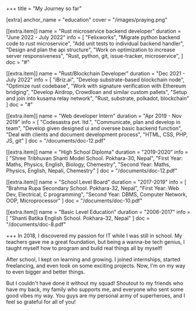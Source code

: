 +++
title = "My Journey so far"

[extra]
anchor_name = "education"
cover = "/images/praying.png"

[[extra.item]]
name = "Rust microservice backend developer"
duration = "June 2022 - July 2022"
info = [
  "Felixworks",
  "Migrate python backend code to rust microservice",
  "Add unit tests to individual backend handler",
  "Design and plan the api structure",
  "Work on optimization to increase server responsiveness",
  "Rust, python, git, issue-tracker, microservice",
]
doc = "#"

[[extra.item]]
name = "Rust/Blockchain Developer"
duration = "Dec 2021 - July 2022"
info = [
    "iBriz.ai",
    "Develop substrate-based blockchain node",
    "Optimize rust codebase",
    "Work with signature verification with Ethereum bridging",
    "Develop Airdrop, Crowdloan and similar custom pallets",
    "Setup and join into kusama relay network",
    "Rust, substrate, polkadot, blockchain"
]
doc = "#"

[[extra.item]]
name = "Web developer Intern"
duration = "Apr 2019 - Nov 2019"
info = [
    "Codesastra pvt. ltd.",
    "Communicate, plan and develop in team",
    "Develop given designed ui and oversee basic backend function",
    "Deal with clients and document development process",
    "HTML, CSS, PHP, JS, git"
    ]
doc = "/documents/doc-12.pdf"


[[extra.item]]
name = "High School Diploma"
duration = "2019-2020"
info = [
    "Shree Tribhuvan Shanti Model School. Pokhara-30, Nepal",
    "First Year: Maths, Physics, English, Biology, Chemestry",
    "Second Year: Maths, Physics, English, Nepali, Chemestry"
    ]
doc = "/documents/doc-12.pdf"

[[extra.item]]
name = "School Level Board"
duration = "2017-2019"
info = [
        "Brahma Rupa Secondary School. Pokhara-32, Nepal",
        "First Year: Web Dev, Electrical, C programming",
        "Second Year: DBMS, Computer Network, OOP, Microprocessor"
    ]
doc = "/documents/doc-10.pdf"

[[extra.item]]
name = "Basic Level Education"
duration = "2006-2017"
info = [
        "Shanti Batika English School. Pokhara-32, Nepal"
    ]
doc = "/documents/doc-8.pdf"

+++
In 2018, I discovered my passion for IT while I was still in school. My teachers gave me a great foundation, but being a wanna-be tech genius, I taught myself how to program and build real things all by myself!

After school, I kept on learning and growing. I joined internships, started freelancing, and even took on some exciting projects. Now, I'm on my way to even bigger and better things.

But I couldn't have done it without my squad! Shoutout to my friends who have my back, my family who supports me, and everyone who sent some good vibes my way. You guys are my personal army of superheroes, and I feel so grateful for all of you! <i class='fas fa-heart text-pink-500'></i>

